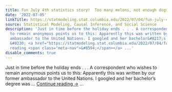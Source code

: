```yaml
---
title: Fun July 4th statistics story!  Too many melons, not enough dogs.
date: '2022-07-05'
linkTitle: https://statmodeling.stat.columbia.edu/2022/07/04/fun-july-4th-statistics-story-too-many-melons-not-enough-dogs/
source: Statistical Modeling, Causal Inference, and Social Science
description: 'Just in time before the holiday ends . . . A correspondent who wishes
  to remain anonymous points us to this: Apparently this was written by our former
  ambassador to the United Nations. I googled and her bachelor&#8217;s degree was
  &#8230; <a href="https://statmodeling.stat.columbia.edu/2022/07/04/fun-july-4th-statistics-story-too-many-melons-not-enough-dogs/">Continue
  reading <span class="meta-nav">&#8594;</span></a> ...'
disable_comments: true
---
```

Just in time before the holiday ends . . . A correspondent who wishes to remain anonymous points us to this: Apparently this was written by our former ambassador to the United Nations. I googled and her bachelor&#8217;s degree was &#8230; <a href="https://statmodeling.stat.columbia.edu/2022/07/04/fun-july-4th-statistics-story-too-many-melons-not-enough-dogs/">Continue reading <span class="meta-nav">&#8594;</span></a> ...
